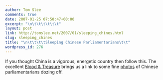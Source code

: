 ```yaml
---
author: Tom Slee
comments: true
date: 2007-01-25 07:50:47+00:00
excerpt: "\n\t\t\t\t\t\t"
layout: post
link: http://tomslee.net/2007/01/sleeping_chines.html
slug: sleeping_chines
title: "\n\t\t\t\tSleeping Chinese Parliamentarians\t\t"
wordpress_id: 276
---
```



				

If you thought China is a vigorous, energetic country then follow this. The excellent [Blood & Treasure](http://bloodandtreasure.typepad.com/blood_treasure/2007/01/let_sleeping_de.html) brings us a link to some fine [photos](http://www.zonaeuropa.com/200701.brief.htm#091) of Chinese parliamentarians dozing off.


		
